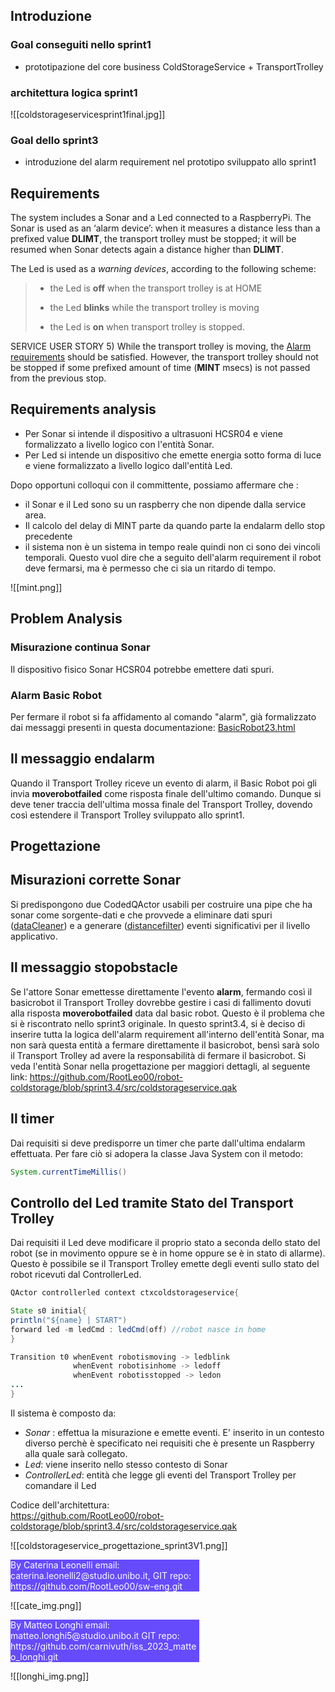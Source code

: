 
## Introduzione
### Goal conseguiti nello sprint1
- prototipazione del core business ColdStorageService + TransportTrolley
### architettura logica sprint1
![[coldstorageservicesprint1final.jpg]]
### Goal dello sprint3
- introduzione del alarm requirement nel prototipo sviluppato allo sprint1


## Requirements

The system includes a Sonar and a Led connected to a RaspberryPi.
The Sonar is used as an ‘alarm device’: when it measures a distance less than a prefixed value **DLIMT**, the transport trolley must be stopped; it will be resumed when Sonar detects again a distance higher than **DLIMT**.

The Led is used as a _warning devices_, according to the following scheme:
> - the Led is **off** when the transport trolley is at HOME
>     
> - the Led **blinks** while the transport trolley is moving
>     
> - the Led is **on** when transport trolley is stopped.

SERVICE USER STORY
5) While the transport trolley is moving, the [Alarm requirements](file:///home/leo/github/sw-eng/issLab23/iss23Material/html/TemaFinale23.html#alarm-requirements) should be satisfied. However, the transport trolley should not be stopped if some prefixed amount of time (**MINT** msecs) is not passed from the previous stop.

## Requirements analysis
- Per Sonar si intende il dispositivo a ultrasuoni HCSR04 e viene formalizzato a livello logico con l'entità Sonar.
- Per Led si intende un dispositivo che emette energia sotto forma di luce e viene formalizzato a livello logico dall'entità Led.


Dopo opportuni colloqui con il committente, possiamo affermare che :
- il Sonar e il Led sono su un raspberry che non dipende dalla service area.
- Il calcolo del delay di MINT parte da quando parte la endalarm dello stop precedente
- il sistema non è un sistema in tempo reale quindi non ci sono dei vincoli temporali. Questo vuol dire che a seguito dell'alarm requirement il robot deve fermarsi, ma è permesso che ci sia un ritardo di tempo. 

![[mint.png]]



## Problem Analysis

### Misurazione continua Sonar
Il dispositivo fisico Sonar HCSR04 potrebbe emettere dati spuri.

### Alarm Basic Robot
Per fermare il robot si fa affidamento al comando "alarm", già formalizzato dai messaggi presenti in questa documentazione: [BasicRobot23.html](file:///home/leo/github/sw-eng/issLab23/iss23Material/html/BasicRobot23.html#basicrobot23-messaggi)

## Il messaggio endalarm
Quando il Transport Trolley riceve un evento di alarm, il Basic Robot poi gli invia **moverobotfailed** come risposta finale dell'ultimo comando. Dunque si deve tener traccia dell'ultima mossa finale del Transport Trolley, dovendo così estendere il Transport Trolley sviluppato allo sprint1.


## Progettazione

## Misurazioni corrette Sonar
Si predispongono due CodedQActor usabili per costruire una pipe che ha sonar come sorgente-dati e che provvede a eliminare dati spuri ([dataCleaner]()) e a generare ([distancefilter]()) eventi significativi per il livello applicativo.

## Il messaggio stopobstacle
Se l'attore Sonar emettesse direttamente l'evento **alarm**, fermando così il basicrobot il Transport Trolley dovrebbe gestire i casi di fallimento dovuti alla risposta **moverobotfailed** data dal basic robot. Questo è il problema che si è riscontrato nello sprint3 originale. 
In questo sprint3.4, si è deciso di inserire tutta la logica dell'alarm requirement all'interno dell'entità Sonar, ma non sarà questa entità a fermare direttamente il basicrobot, bensì sarà solo il Transport Trolley ad avere la responsabilità di fermare il basicrobot. 
Si veda l'entità Sonar nella progettazione per maggiori dettagli, al seguente link:
https://github.com/RootLeo00/robot-coldstorage/blob/sprint3.4/src/coldstorageservice.qak


## Il timer 
Dai requisiti si deve predisporre un timer che parte dall'ultima endalarm effettuata. Per fare ciò si adopera la classe Java System con il metodo:

``` Java
System.currentTimeMillis()
```


## Controllo del Led tramite Stato del Transport Trolley
Dai requisiti il Led deve modificare il proprio stato a seconda dello stato del robot (se in movimento oppure se è in home oppure se è in stato di allarme). Questo è possibile se il Transport Trolley emette degli eventi sullo stato del robot ricevuti dal ControllerLed.

``` Java
QActor controllerled context ctxcoldstorageservice{

State s0 initial{
println("${name} | START")
forward led -m ledCmd : ledCmd(off) //robot nasce in home
}

Transition t0 whenEvent robotismoving -> ledblink
			  whenEvent robotisinhome -> ledoff
		      whenEvent robotisstopped -> ledon
...
}
```


Il sistema è composto da:
  - *Sonar* : effettua la misurazione e emette eventi. E' inserito in un contesto diverso perchè è specificato nei requisiti che è presente un Raspberry alla quale sarà collegato.
  - *Led*: viene inserito nello stesso contesto di Sonar
  - *ControllerLed*: entità che legge gli eventi del Transport Trolley per comandare il Led

Codice dell'architettura:  
https://github.com/RootLeo00/robot-coldstorage/blob/sprint3.4/src/coldstorageservice.qak

![[coldstorageservice_progettazione_sprint3V1.png]]


<div style="background-color:rgba(86, 56, 253, 0.9); width:60%;text-align:left;color:white">
        By Caterina Leonelli email: caterina.leonelli2@studio.unibo.it,
        GIT repo: https://github.com/RootLeo00/sw-eng.git
    </div>

![[cate_img.png]]

<div style="background-color:rgba(86, 56, 253, 0.9); width:60%;text-align:left;color:white">
By Matteo Longhi email: matteo.longhi5@studio.unibo.it
GIT repo: https://github.com/carnivuth/iss_2023_matteo_longhi.git
</div>


![[longhi_img.png]]